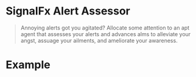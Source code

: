 # SignalFx Alert Assessor

> Annoying alerts got you agitated? Allocate some attention to an apt agent that assesses your alerts and advances alms to alleviate your angst, assuage your ailments, and ameliorate your awareness.

# Example
